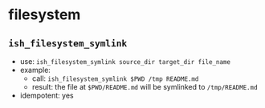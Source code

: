 filesystem
==========

## `ish_filesystem_symlink`

* use: `ish_filesystem_symlink source_dir target_dir file_name`
* example:
    * call: `ish_filesystem_symlink $PWD /tmp README.md`
    * result: the file at `$PWD/README.md` will be symlinked to `/tmp/README.md`
* idempotent: yes

